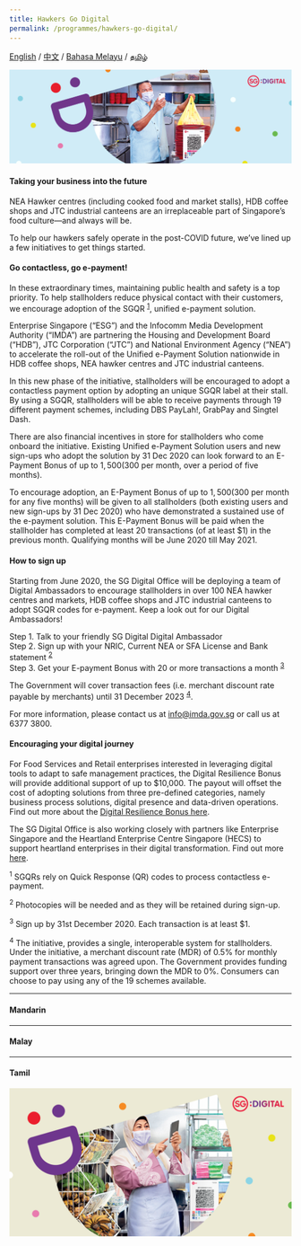 ```yaml
---
title: Hawkers Go Digital
permalink: /programmes/hawkers-go-digital/
---
```

[English](#taking-your-business-into-the-future) / [中文](#mandarin) / [Bahasa Melayu](#malay) / [தமிழ்](#tamil)

![image](/images/programmes/IMDA_MastheadBanners-INHawker-1500-x-500.jpg)

#### Taking your business into the future
NEA Hawker centres (including cooked food and market stalls), HDB coffee shops and JTC industrial canteens are an irreplaceable part of Singapore’s food culture—and always will be. 

To help our hawkers safely operate in the post-COVID future, we’ve lined up a few initiatives to get things started. 

#### Go contactless, go e-payment!
In these extraordinary times, maintaining public health and safety is a top priority. To help stallholders reduce physical contact with their customers, we encourage adoption of the SGQR <sup>[1](#1)</sup>, unified e-payment solution.

Enterprise Singapore (“ESG”) and the Infocomm Media Development Authority (“IMDA”) are partnering the Housing and Development Board (“HDB”), JTC Corporation (“JTC”) and National Environment Agency (“NEA”) to accelerate the roll-out of the Unified e-Payment Solution nationwide in HDB coffee shops, NEA hawker centres and JTC industrial canteens.

In this new phase of the initiative, stallholders will be encouraged to adopt a contactless payment option by adopting an unique SGQR label at their stall. By using a SGQR, stallholders will be able to receive payments through 19 different payment schemes, including DBS PayLah!, GrabPay and Singtel Dash.

There are also financial incentives in store for stallholders who come onboard the initiative. Existing Unified e-Payment Solution users and new sign-ups who adopt the solution by 31 Dec 2020 can look forward to an E-Payment Bonus of up to $1,500 ($300 per month, over a period of five months).

To encourage adoption, an E-Payment Bonus of up to $1,500 ($300 per month for any five months) will be given to all stallholders (both existing users and new sign-ups by 31 Dec 2020) who have demonstrated a sustained use of the e-payment solution.
This E-Payment Bonus will be paid when the stallholder has completed at least 20 transactions (of at least $1) in the previous month. Qualifying months will be June 2020 till May 2021.

#### How to sign up
Starting from June 2020, the SG Digital Office will be deploying a team of Digital Ambassadors to encourage stallholders in over 100 NEA hawker centres and markets, HDB coffee shops and JTC industrial canteens to adopt SGQR codes for e-payment. Keep a look out for our Digital Ambassadors!

Step 1. Talk to your friendly SG Digital Digital Ambassador <br>
Step 2. Sign up with your NRIC, Current NEA or SFA License and Bank statement <sup>[2](#2)</sup> <br>
Step 3. Get your E-payment Bonus with 20 or more transactions a month <sup>[3](#3)</sup> <br>

The Government will cover transaction fees (i.e. merchant discount rate payable by merchants) until 31 December 2023 <sup>[4](#4)</sup>.

For more information, please contact us at <a href = "mailto:info@imda.gov.sg">info@imda.gov.sg</a> or call us at 6377 3800. 

#### Encouraging your digital journey
For Food Services and Retail enterprises interested in leveraging digital tools to adapt to safe management practices, the Digital Resilience Bonus will provide additional support of up to $10,000. The payout will offset the cost of adopting solutions from three pre-defined categories, namely business process solutions, digital presence and data-driven operations. Find out more about the [Digital Resilience Bonus here](https://www.imda.gov.sg/digitalresiliencebonus).

The SG Digital Office is also working closely with partners like Enterprise Singapore and the Heartland Enterprise Centre Singapore (HECS) to support heartland enterprises in their digital transformation. Find out more [here](https://www.imda.gov.sg/for-industry/sectors/retail). 

 
<sup><a id="1">1</a></sup> SGQRs rely on Quick Response (QR) codes to process contactless e-payment.

<sup><a id="2">2</a></sup> Photocopies will be needed and as they will be retained during sign-up.

<sup><a id="3">3</a></sup> Sign up by 31st December 2020. Each transaction is at least $1.

<sup><a id="4">4</a></sup> The initiative, provides a single, interoperable system for stallholders. Under the initiative, a merchant discount rate (MDR) of 0.5% for monthly payment transactions was agreed upon. The Government provides funding support over three years, bringing down the MDR to 0%. Consumers can choose to pay using any of the 19 schemes available. 

<hr>

#### Mandarin

<hr>

#### Malay

<hr>

#### Tamil

![image](/images/Hawkers_Banner-2100x1100.jpg)
